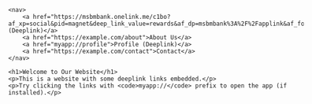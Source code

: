 <!DOCTYPE html>
<html lang="en">
<head>
    <meta charset="UTF-8" />
    <meta name="viewport" content="width=device-width, initial-scale=1" />
    <title>Website with Deeplink</title>
    <style>
        body { font-family: Arial; max-width: 600px; margin: auto; padding: 20px; }
        nav a {
            margin-right: 15px;
            text-decoration: none;
            color: #007bff;
        }
    </style>
</head>
<body>

    <nav>
        <a href="https://msbmbank.onelink.me/c1bo?af_xp=social&pid=magnet&deep_link_value=rewards&af_dp=msbmbank%3A%2F%2Fapplink&af_force_deeplink=true">Home (Deeplink)</a>
        <a href="https://example.com/about">About Us</a>
        <a href="myapp://profile">Profile (Deeplink)</a>
        <a href="https://example.com/contact">Contact</a>
    </nav>

    <h1>Welcome to Our Website</h1>
    <p>This is a website with some deeplink links embedded.</p>
    <p>Try clicking the links with <code>myapp://</code> prefix to open the app (if installed).</p>

</body>
</html>
